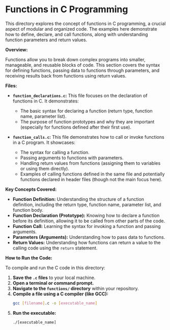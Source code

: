 # Functions in C Programming

This directory explores the concept of functions in C programming, a crucial aspect of modular and organized code. The examples here demonstrate how to define, declare, and call functions, along with understanding function parameters and return values.

**Overview:**

Functions allow you to break down complex programs into smaller, manageable, and reusable blocks of code. This section covers the syntax for defining functions, passing data to functions through parameters, and receiving results back from functions using return values.

**Files:**

* **`function_declarations.c`:** This file focuses on the declaration of functions in C. It demonstrates:
    * The basic syntax for declaring a function (return type, function name, parameter list).
    * The purpose of function prototypes and why they are important (especially for functions defined after their first use).

* **`function_calls.c`:** This file demonstrates how to call or invoke functions in a C program. It showcases:
    * The syntax for calling a function.
    * Passing arguments to functions with parameters.
    * Handling return values from functions (assigning them to variables or using them directly).
    * Examples of calling functions defined in the same file and potentially functions declared in header files (though not the main focus here).

**Key Concepts Covered:**

* **Function Definition:** Understanding the structure of a function definition, including the return type, function name, parameter list, and function body.
* **Function Declaration (Prototype):**  Knowing how to declare a function before its definition, allowing it to be called from other parts of the code.
* **Function Call:**  Learning the syntax for invoking a function and passing arguments.
* **Parameters (Arguments):** Understanding how to pass data to functions.
* **Return Values:**  Understanding how functions can return a value to the calling code using the `return` statement.

**How to Run the Code:**

To compile and run the C code in this directory:

1. **Save the `.c` files** to your local machine.
2. **Open a terminal or command prompt.**
3. **Navigate to the `functions/` directory** within your repository.
4. **Compile a file using a C compiler (like GCC):**
   ```bash
   gcc [filename].c -o [executable_name]
5. **Run the executable:**
   ```bash
   ./[executable_name]
